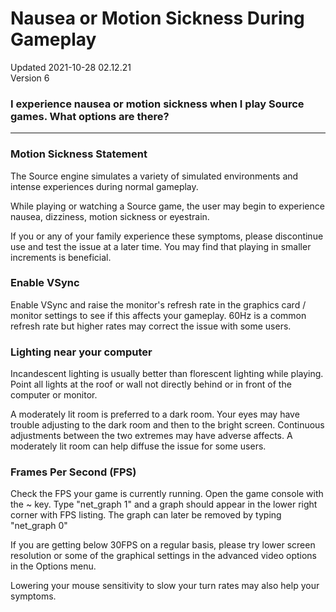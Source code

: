 # Nausea or Motion Sickness During Gameplay
Updated 2021-10-28 02.12.21  
Version 6  

### I experience nausea or motion sickness when I play Source games.  What options are there?
  
  
---
  
  ### Motion Sickness Statement
The Source engine simulates a variety of simulated environments and intense experiences during normal gameplay.  
  
While playing or watching a Source game, the user may begin to experience nausea, dizziness, motion sickness or eyestrain.  
  
If you or any of your family experience these symptoms, please discontinue use and test the issue at a later time.  You may find that playing in smaller increments is beneficial.  
### Enable VSync
Enable VSync and raise the monitor's refresh rate in the graphics card / monitor settings to see if this affects your gameplay. 60Hz  is a common refresh rate but higher rates may correct the issue with some users.  
  
  
### Lighting near your computer
Incandescent lighting is usually better than florescent lighting while playing. Point all lights at the roof or wall not directly behind or in front of the computer or monitor.  
  
A moderately lit room is preferred to a dark room.  Your eyes may have trouble adjusting to the dark room and then to the bright screen.  Continuous adjustments between the two extremes may have adverse affects.  A moderately lit room can help diffuse the issue for some users.  
  
  
### Frames Per Second (FPS)
Check the FPS your game is currently running.  Open the game console with the ~ key. Type "net_graph 1" and a graph should appear in the lower right corner with FPS listing. The graph can later be removed by typing "net_graph 0"  
  
If you are getting below 30FPS on a regular basis, please try lower screen resolution or some of the graphical settings in the advanced video options in the Options menu.  
  
Lowering your mouse sensitivity to slow your turn rates may also help your symptoms.